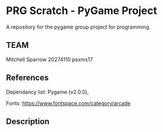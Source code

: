 # PRG Scratch - PyGame Project
A repository for the pygame group project for programming.

## TEAM



Mitchell Sparrow        20274110        psxms17

## References

Dependancy list: Pygame (v2.0.0), 

Fonts:
https://www.fontspace.com/category/arcade


## Description


